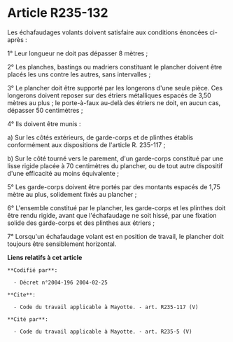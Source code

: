 # Article R235-132

Les échafaudages volants doivent satisfaire aux conditions énoncées ci-après : 

1° Leur longueur ne doit pas dépasser 8 mètres ; 

2° Les planches, bastings ou madriers constituant le plancher doivent être placés les uns contre les autres, sans
intervalles ; 

3° Le plancher doit être supporté par les longerons d'une seule pièce. Ces longerons doivent reposer sur des étriers
métalliques espacés de 3,50 mètres au plus ; le porte-à-faux au-delà des étriers ne doit, en aucun cas, dépasser 50
centimètres ; 

4° Ils doivent être munis : 

a) Sur les côtés extérieurs, de garde-corps et de plinthes établis conformément aux dispositions de l'article R. 235-117 ; 

b) Sur le côté tourné vers le parement, d'un garde-corps constitué par une lisse rigide placée à 70 centimètres du plancher,
ou de tout autre dispositif d'une efficacité au moins équivalente ; 

5° Les garde-corps doivent être portés par des montants espacés de 1,75 mètre au plus, solidement fixés au plancher ; 

6° L'ensemble constitué par le plancher, les garde-corps et les plinthes doit être rendu rigide, avant que l'échafaudage ne
soit hissé, par une fixation solide des garde-corps et des plinthes aux étriers ; 

7° Lorsqu'un échafaudage volant est en position de travail, le plancher doit toujours être sensiblement horizontal.

**Liens relatifs à cet article**

	**Codifié par**:

	  - Décret n°2004-196 2004-02-25

	**Cite**:

	  - Code du travail applicable à Mayotte. - art. R235-117 (V)

	**Cité par**:

	  - Code du travail applicable à Mayotte. - art. R235-5 (V)
